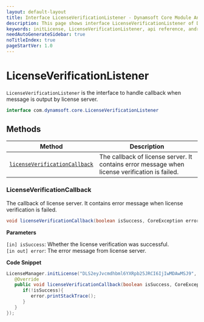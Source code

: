 ```yaml
---
layout: default-layout
title: Interface LicenseVerificationListener - Dynamsoft Core Module Android API Reference
description: This page shows interface LicenseVerificationListener of Dynamsoft Core Module for Android SDK.
keywords: initLicense, LicenseVerificationListener, api reference, android
needAutoGenerateSidebar: true
noTitleIndex: true
pageStartVer: 1.0
---
```


# LicenseVerificationListener

`LicenseVerificationListener` is the interface to handle callback when message is output by license server.

```java
interface com.dynamsoft.core.LicenseVerificationListener
```

## Methods

| Method               | Description |
|----------------------|-------------|
| [`licenseVerificationCallback`](#licenseverificationcallback) | The callback of license server. It contains error message when license verification is failed. |

### LicenseVerificationCallback

The callback of license server. It contains error message when license verification is failed.

```java
void licenseVerificationCallback(boolean isSuccess, CoreException error);
```

**Parameters**

`[in] isSuccess`: Whether the license verification was successful.  
`[in out] error`: The error message from license server.

**Code Snippet**

```java
LicenseManager.initLicense("DLS2eyJvcmdhbml6YXRpb25JRCI6IjIwMDAwMSJ9", MainActivity.this, new LicenseVerificationListener() {
   @Override
   public void licenseVerificationCallback(boolean isSuccess, CoreException error) {
      if(!isSuccess){
         error.printStackTrace();
      }
   }
});
```
